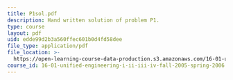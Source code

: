 ```yaml
---
title: P1sol.pdf
description: Hand written solution of problem P1.
type: course
layout: pdf
uid: edde99d2b3a560ffec601b0d4fd58dee
file_type: application/pdf
file_location: >-
  https://open-learning-course-data-production.s3.amazonaws.com/16-01-unified-engineering-i-ii-iii-iv-fall-2005-spring-2006/edde99d2b3a560ffec601b0d4fd58dee_P1sol.pdf
course_id: 16-01-unified-engineering-i-ii-iii-iv-fall-2005-spring-2006
---
```

